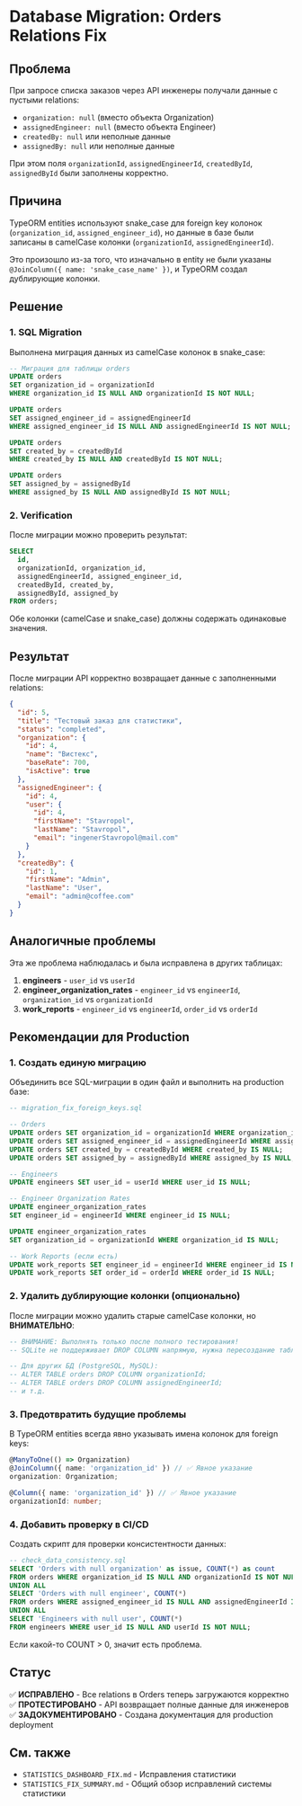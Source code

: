 # Database Migration: Orders Relations Fix

## Проблема

При запросе списка заказов через API инженеры получали данные с пустыми relations:
- `organization: null` (вместо объекта Organization)
- `assignedEngineer: null` (вместо объекта Engineer)
- `createdBy: null` или неполные данные
- `assignedBy: null` или неполные данные

При этом поля `organizationId`, `assignedEngineerId`, `createdById`, `assignedById` были заполнены корректно.

## Причина

TypeORM entities используют snake_case для foreign key колонок (`organization_id`, `assigned_engineer_id`), но данные в базе были записаны в camelCase колонки (`organizationId`, `assignedEngineerId`).

Это произошло из-за того, что изначально в entity не были указаны `@JoinColumn({ name: 'snake_case_name' })`, и TypeORM создал дублирующие колонки.

## Решение

### 1. SQL Migration

Выполнена миграция данных из camelCase колонок в snake_case:

```sql
-- Миграция для таблицы orders
UPDATE orders 
SET organization_id = organizationId 
WHERE organization_id IS NULL AND organizationId IS NOT NULL;

UPDATE orders 
SET assigned_engineer_id = assignedEngineerId 
WHERE assigned_engineer_id IS NULL AND assignedEngineerId IS NOT NULL;

UPDATE orders 
SET created_by = createdById 
WHERE created_by IS NULL AND createdById IS NOT NULL;

UPDATE orders 
SET assigned_by = assignedById 
WHERE assigned_by IS NULL AND assignedById IS NOT NULL;
```

### 2. Verification

После миграции можно проверить результат:

```sql
SELECT 
  id, 
  organizationId, organization_id,
  assignedEngineerId, assigned_engineer_id,
  createdById, created_by,
  assignedById, assigned_by
FROM orders;
```

Обе колонки (camelCase и snake_case) должны содержать одинаковые значения.

## Результат

После миграции API корректно возвращает данные с заполненными relations:

```json
{
  "id": 5,
  "title": "Тестовый заказ для статистики",
  "status": "completed",
  "organization": {
    "id": 4,
    "name": "Вистекс",
    "baseRate": 700,
    "isActive": true
  },
  "assignedEngineer": {
    "id": 4,
    "user": {
      "id": 4,
      "firstName": "Stavropol",
      "lastName": "Stavropol",
      "email": "ingenerStavropol@mail.com"
    }
  },
  "createdBy": {
    "id": 1,
    "firstName": "Admin",
    "lastName": "User",
    "email": "admin@coffee.com"
  }
}
```

## Аналогичные проблемы

Эта же проблема наблюдалась и была исправлена в других таблицах:

1. **engineers** - `user_id` vs `userId`
2. **engineer_organization_rates** - `engineer_id` vs `engineerId`, `organization_id` vs `organizationId`
3. **work_reports** - `engineer_id` vs `engineerId`, `order_id` vs `orderId`

## Рекомендации для Production

### 1. Создать единую миграцию

Объединить все SQL-миграции в один файл и выполнить на production базе:

```sql
-- migration_fix_foreign_keys.sql

-- Orders
UPDATE orders SET organization_id = organizationId WHERE organization_id IS NULL;
UPDATE orders SET assigned_engineer_id = assignedEngineerId WHERE assigned_engineer_id IS NULL;
UPDATE orders SET created_by = createdById WHERE created_by IS NULL;
UPDATE orders SET assigned_by = assignedById WHERE assigned_by IS NULL;

-- Engineers
UPDATE engineers SET user_id = userId WHERE user_id IS NULL;

-- Engineer Organization Rates
UPDATE engineer_organization_rates 
SET engineer_id = engineerId WHERE engineer_id IS NULL;

UPDATE engineer_organization_rates 
SET organization_id = organizationId WHERE organization_id IS NULL;

-- Work Reports (если есть)
UPDATE work_reports SET engineer_id = engineerId WHERE engineer_id IS NULL;
UPDATE work_reports SET order_id = orderId WHERE order_id IS NULL;
```

### 2. Удалить дублирующие колонки (опционально)

После миграции можно удалить старые camelCase колонки, но **ВНИМАТЕЛЬНО**:

```sql
-- ВНИМАНИЕ: Выполнять только после полного тестирования!
-- SQLite не поддерживает DROP COLUMN напрямую, нужна пересоздание таблицы

-- Для других БД (PostgreSQL, MySQL):
-- ALTER TABLE orders DROP COLUMN organizationId;
-- ALTER TABLE orders DROP COLUMN assignedEngineerId;
-- и т.д.
```

### 3. Предотвратить будущие проблемы

В TypeORM entities всегда явно указывать имена колонок для foreign keys:

```typescript
@ManyToOne(() => Organization)
@JoinColumn({ name: 'organization_id' }) // ✅ Явное указание
organization: Organization;

@Column({ name: 'organization_id' }) // ✅ Явное указание
organizationId: number;
```

### 4. Добавить проверку в CI/CD

Создать скрипт для проверки консистентности данных:

```sql
-- check_data_consistency.sql
SELECT 'Orders with null organization' as issue, COUNT(*) as count
FROM orders WHERE organization_id IS NULL AND organizationId IS NOT NULL
UNION ALL
SELECT 'Orders with null engineer', COUNT(*)
FROM orders WHERE assigned_engineer_id IS NULL AND assignedEngineerId IS NOT NULL
UNION ALL
SELECT 'Engineers with null user', COUNT(*)
FROM engineers WHERE user_id IS NULL AND userId IS NOT NULL;
```

Если какой-то COUNT > 0, значит есть проблема.

## Статус

✅ **ИСПРАВЛЕНО** - Все relations в Orders теперь загружаются корректно
✅ **ПРОТЕСТИРОВАНО** - API возвращает полные данные для инженеров
✅ **ЗАДОКУМЕНТИРОВАНО** - Создана документация для production deployment

## См. также

- `STATISTICS_DASHBOARD_FIX.md` - Исправления статистики
- `STATISTICS_FIX_SUMMARY.md` - Общий обзор исправлений системы статистики

